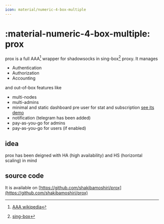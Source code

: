 ```yaml
---
icon: material/numeric-4-box-multiple
---
```


# :material-numeric-4-box-multiple: prox

prox is a full AAA[^1] wrapper for shadowsocks in sing-box[^2] proxy. It manages

- Authentication
- Authorization
- Accounting

and out-of-box features like

- multi-nodes
- multi-admins 
- minimal and static dashboard pre user for stat and subscription [see its demo](prox-user-stati-dashboard)
- notification (telegram has been added)
- pay-as-you-go for admins
- pay-as-you-go for users (if enabled)


## idea 

prox has been deigned with HA (high availability) and HS (horizontal scaling) in mind


## source code

It is available on [https://github.com/shakibamoshiri/prox](https://github.com/shakibamoshiri/prox)



[^1]: [AAA wikipedia](https://en.wikipedia.org/wiki/Authentication,_authorization,_and_accounting)
[^2]: [sing-box](https://github.com/SagerNet/sing-box)
